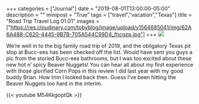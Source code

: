 +++
categories = ["Journal"]
date = "2019-08-01T13:00:00-05:00"
description = ""
minipost = "True"
tags = ["travel","vacation","Texas"]
title = "Road Trip Travel Log 01.01"
images = ["https://res.cloudinary.com/tobyblog/image/upload/v1564685041/img/62A6A488-C620-4445-9B7B-705A544C99D4_fhcqzp.jpg"]
+++
![](https://res.cloudinary.com/tobyblog/image/upload/v1564685041/img/62A6A488-C620-4445-9B7B-705A544C99D4_fhcqzp.jpg)

We’re well in to the big family road trip of 2019, and the obligatory Texas pit stop at Bucc-ees has been checked off the list. Would have sent you guys a pic from the storied Bucc-ees bathrooms, but I was too excited about these new hot n’ spicy Beaver Nuggets! You can hear all about my first experience with those glorified Corn Pops in this review I did last year with my good buddy Brian. How trim I looked back then. Guess I’ve been hitting the Beaver Nuggets too hard in the interim.

{{< youtube M54KkgoptQk >}}
